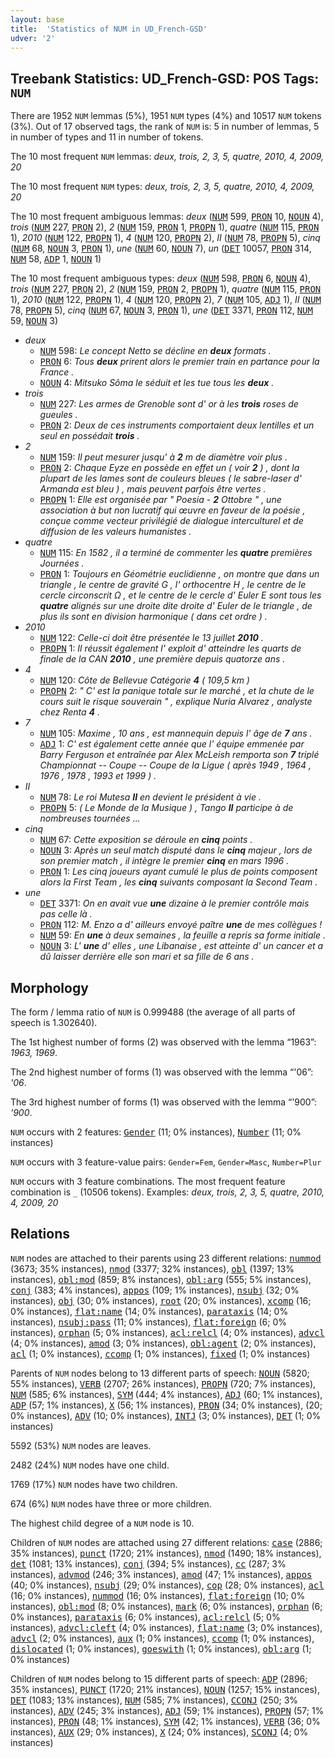 ```yaml
---
layout: base
title:  'Statistics of NUM in UD_French-GSD'
udver: '2'
---
```


## Treebank Statistics: UD_French-GSD: POS Tags: `NUM`

There are 1952 `NUM` lemmas (5%), 1951 `NUM` types (4%) and 10517 `NUM` tokens (3%).
Out of 17 observed tags, the rank of `NUM` is: 5 in number of lemmas, 5 in number of types and 11 in number of tokens.

The 10 most frequent `NUM` lemmas: <em>deux, trois, 2, 3, 5, quatre, 2010, 4, 2009, 20</em>

The 10 most frequent `NUM` types:  <em>deux, trois, 2, 3, 5, quatre, 2010, 4, 2009, 20</em>

The 10 most frequent ambiguous lemmas: <em>deux</em> (<tt><a href="fr_gsd-pos-NUM.html">NUM</a></tt> 599, <tt><a href="fr_gsd-pos-PRON.html">PRON</a></tt> 10, <tt><a href="fr_gsd-pos-NOUN.html">NOUN</a></tt> 4), <em>trois</em> (<tt><a href="fr_gsd-pos-NUM.html">NUM</a></tt> 227, <tt><a href="fr_gsd-pos-PRON.html">PRON</a></tt> 2), <em>2</em> (<tt><a href="fr_gsd-pos-NUM.html">NUM</a></tt> 159, <tt><a href="fr_gsd-pos-PRON.html">PRON</a></tt> 1, <tt><a href="fr_gsd-pos-PROPN.html">PROPN</a></tt> 1), <em>quatre</em> (<tt><a href="fr_gsd-pos-NUM.html">NUM</a></tt> 115, <tt><a href="fr_gsd-pos-PRON.html">PRON</a></tt> 1), <em>2010</em> (<tt><a href="fr_gsd-pos-NUM.html">NUM</a></tt> 122, <tt><a href="fr_gsd-pos-PROPN.html">PROPN</a></tt> 1), <em>4</em> (<tt><a href="fr_gsd-pos-NUM.html">NUM</a></tt> 120, <tt><a href="fr_gsd-pos-PROPN.html">PROPN</a></tt> 2), <em>II</em> (<tt><a href="fr_gsd-pos-NUM.html">NUM</a></tt> 78, <tt><a href="fr_gsd-pos-PROPN.html">PROPN</a></tt> 5), <em>cinq</em> (<tt><a href="fr_gsd-pos-NUM.html">NUM</a></tt> 68, <tt><a href="fr_gsd-pos-NOUN.html">NOUN</a></tt> 3, <tt><a href="fr_gsd-pos-PRON.html">PRON</a></tt> 1), <em>une</em> (<tt><a href="fr_gsd-pos-NUM.html">NUM</a></tt> 60, <tt><a href="fr_gsd-pos-NOUN.html">NOUN</a></tt> 7), <em>un</em> (<tt><a href="fr_gsd-pos-DET.html">DET</a></tt> 10057, <tt><a href="fr_gsd-pos-PRON.html">PRON</a></tt> 314, <tt><a href="fr_gsd-pos-NUM.html">NUM</a></tt> 58, <tt><a href="fr_gsd-pos-ADP.html">ADP</a></tt> 1, <tt><a href="fr_gsd-pos-NOUN.html">NOUN</a></tt> 1)

The 10 most frequent ambiguous types:  <em>deux</em> (<tt><a href="fr_gsd-pos-NUM.html">NUM</a></tt> 598, <tt><a href="fr_gsd-pos-PRON.html">PRON</a></tt> 6, <tt><a href="fr_gsd-pos-NOUN.html">NOUN</a></tt> 4), <em>trois</em> (<tt><a href="fr_gsd-pos-NUM.html">NUM</a></tt> 227, <tt><a href="fr_gsd-pos-PRON.html">PRON</a></tt> 2), <em>2</em> (<tt><a href="fr_gsd-pos-NUM.html">NUM</a></tt> 159, <tt><a href="fr_gsd-pos-PRON.html">PRON</a></tt> 2, <tt><a href="fr_gsd-pos-PROPN.html">PROPN</a></tt> 1), <em>quatre</em> (<tt><a href="fr_gsd-pos-NUM.html">NUM</a></tt> 115, <tt><a href="fr_gsd-pos-PRON.html">PRON</a></tt> 1), <em>2010</em> (<tt><a href="fr_gsd-pos-NUM.html">NUM</a></tt> 122, <tt><a href="fr_gsd-pos-PROPN.html">PROPN</a></tt> 1), <em>4</em> (<tt><a href="fr_gsd-pos-NUM.html">NUM</a></tt> 120, <tt><a href="fr_gsd-pos-PROPN.html">PROPN</a></tt> 2), <em>7</em> (<tt><a href="fr_gsd-pos-NUM.html">NUM</a></tt> 105, <tt><a href="fr_gsd-pos-ADJ.html">ADJ</a></tt> 1), <em>II</em> (<tt><a href="fr_gsd-pos-NUM.html">NUM</a></tt> 78, <tt><a href="fr_gsd-pos-PROPN.html">PROPN</a></tt> 5), <em>cinq</em> (<tt><a href="fr_gsd-pos-NUM.html">NUM</a></tt> 67, <tt><a href="fr_gsd-pos-NOUN.html">NOUN</a></tt> 3, <tt><a href="fr_gsd-pos-PRON.html">PRON</a></tt> 1), <em>une</em> (<tt><a href="fr_gsd-pos-DET.html">DET</a></tt> 3371, <tt><a href="fr_gsd-pos-PRON.html">PRON</a></tt> 112, <tt><a href="fr_gsd-pos-NUM.html">NUM</a></tt> 59, <tt><a href="fr_gsd-pos-NOUN.html">NOUN</a></tt> 3)


* <em>deux</em>
  * <tt><a href="fr_gsd-pos-NUM.html">NUM</a></tt> 598: <em>Le concept Netto se décline en <b>deux</b> formats .</em>
  * <tt><a href="fr_gsd-pos-PRON.html">PRON</a></tt> 6: <em>Tous <b>deux</b> prirent alors le premier train en partance pour la France .</em>
  * <tt><a href="fr_gsd-pos-NOUN.html">NOUN</a></tt> 4: <em>Mitsuko Sôma le séduit et les tue tous les <b>deux</b> .</em>
* <em>trois</em>
  * <tt><a href="fr_gsd-pos-NUM.html">NUM</a></tt> 227: <em>Les armes de Grenoble sont d' or à les <b>trois</b> roses de gueules .</em>
  * <tt><a href="fr_gsd-pos-PRON.html">PRON</a></tt> 2: <em>Deux de ces instruments comportaient deux lentilles et un seul en possédait <b>trois</b> .</em>
* <em>2</em>
  * <tt><a href="fr_gsd-pos-NUM.html">NUM</a></tt> 159: <em>Il peut mesurer jusqu' à <b>2</b> m de diamètre voir plus .</em>
  * <tt><a href="fr_gsd-pos-PRON.html">PRON</a></tt> 2: <em>Chaque Eyze en possède en effet un ( voir <b>2</b> ) , dont la plupart de les lames sont de couleurs bleues ( le sabre-laser d' Armanda est bleu ) , mais peuvent parfois être vertes .</em>
  * <tt><a href="fr_gsd-pos-PROPN.html">PROPN</a></tt> 1: <em>Elle est organisée par " Poesia - <b>2</b> Ottobre " , une association à but non lucratif qui œuvre en faveur de la poésie , conçue comme vecteur privilégié de dialogue interculturel et de diffusion de les valeurs humanistes .</em>
* <em>quatre</em>
  * <tt><a href="fr_gsd-pos-NUM.html">NUM</a></tt> 115: <em>En 1582 , il a terminé de commenter les <b>quatre</b> premières Journées .</em>
  * <tt><a href="fr_gsd-pos-PRON.html">PRON</a></tt> 1: <em>Toujours en Géométrie euclidienne , on montre que dans un triangle , le centre de gravité G , l' orthocentre H , le centre de le cercle circonscrit Ω , et le centre de le cercle d' Euler E sont tous les <b>quatre</b> alignés sur une droite dite droite d' Euler de le triangle , de plus ils sont en division harmonique ( dans cet ordre ) .</em>
* <em>2010</em>
  * <tt><a href="fr_gsd-pos-NUM.html">NUM</a></tt> 122: <em>Celle-ci doit être présentée le 13 juillet <b>2010</b> .</em>
  * <tt><a href="fr_gsd-pos-PROPN.html">PROPN</a></tt> 1: <em>Il réussit également l' exploit d' atteindre les quarts de finale de la CAN <b>2010</b> , une première depuis quatorze ans .</em>
* <em>4</em>
  * <tt><a href="fr_gsd-pos-NUM.html">NUM</a></tt> 120: <em>Côte de Bellevue Catégorie <b>4</b> ( 109,5 km )</em>
  * <tt><a href="fr_gsd-pos-PROPN.html">PROPN</a></tt> 2: <em>" C' est la panique totale sur le marché , et la chute de le cours suit le risque souverain " , explique Nuria Alvarez , analyste chez Renta <b>4</b> .</em>
* <em>7</em>
  * <tt><a href="fr_gsd-pos-NUM.html">NUM</a></tt> 105: <em>Maxime , 10 ans , est mannequin depuis l' âge de <b>7</b> ans .</em>
  * <tt><a href="fr_gsd-pos-ADJ.html">ADJ</a></tt> 1: <em>C' est également cette année que l' équipe emmenée par Barry Ferguson et entraînée par Alex McLeish remporta son <b>7</b> triplé Championnat -- Coupe -- Coupe de la Ligue ( après 1949 , 1964 , 1976 , 1978 , 1993 et 1999 ) .</em>
* <em>II</em>
  * <tt><a href="fr_gsd-pos-NUM.html">NUM</a></tt> 78: <em>Le roi Mutesa <b>II</b> en devient le président à vie .</em>
  * <tt><a href="fr_gsd-pos-PROPN.html">PROPN</a></tt> 5: <em>( Le Monde de la Musique ) , Tango <b>II</b> participe à de nombreuses tournées ...</em>
* <em>cinq</em>
  * <tt><a href="fr_gsd-pos-NUM.html">NUM</a></tt> 67: <em>Cette exposition se déroule en <b>cinq</b> points .</em>
  * <tt><a href="fr_gsd-pos-NOUN.html">NOUN</a></tt> 3: <em>Après un seul match disputé dans le <b>cinq</b> majeur , lors de son premier match , il intègre le premier <b>cinq</b> en mars 1996 .</em>
  * <tt><a href="fr_gsd-pos-PRON.html">PRON</a></tt> 1: <em>Les cinq joueurs ayant cumulé le plus de points composent alors la First Team , les <b>cinq</b> suivants composant la Second Team .</em>
* <em>une</em>
  * <tt><a href="fr_gsd-pos-DET.html">DET</a></tt> 3371: <em>On en avait vue <b>une</b> dizaine à le premier contrôle mais pas celle là .</em>
  * <tt><a href="fr_gsd-pos-PRON.html">PRON</a></tt> 112: <em>M. Enzo a d' ailleurs envoyé paître <b>une</b> de mes collègues !</em>
  * <tt><a href="fr_gsd-pos-NUM.html">NUM</a></tt> 59: <em>En <b>une</b> à deux semaines , la feuille a repris sa forme initiale .</em>
  * <tt><a href="fr_gsd-pos-NOUN.html">NOUN</a></tt> 3: <em>L' <b>une</b> d' elles , une Libanaise , est atteinte d' un cancer et a dû laisser derrière elle son mari et sa fille de 6 ans .</em>

## Morphology

The form / lemma ratio of `NUM` is 0.999488 (the average of all parts of speech is 1.302640).

The 1st highest number of forms (2) was observed with the lemma “1963”: <em>1963, 1969</em>.

The 2nd highest number of forms (1) was observed with the lemma “'06”: <em>'06</em>.

The 3rd highest number of forms (1) was observed with the lemma “'900”: <em>'900</em>.

`NUM` occurs with 2 features: <tt><a href="fr_gsd-feat-Gender.html">Gender</a></tt> (11; 0% instances), <tt><a href="fr_gsd-feat-Number.html">Number</a></tt> (11; 0% instances)

`NUM` occurs with 3 feature-value pairs: `Gender=Fem`, `Gender=Masc`, `Number=Plur`

`NUM` occurs with 3 feature combinations.
The most frequent feature combination is `_` (10506 tokens).
Examples: <em>deux, trois, 2, 3, 5, quatre, 2010, 4, 2009, 20</em>


## Relations

`NUM` nodes are attached to their parents using 23 different relations: <tt><a href="fr_gsd-dep-nummod.html">nummod</a></tt> (3673; 35% instances), <tt><a href="fr_gsd-dep-nmod.html">nmod</a></tt> (3377; 32% instances), <tt><a href="fr_gsd-dep-obl.html">obl</a></tt> (1397; 13% instances), <tt><a href="fr_gsd-dep-obl-mod.html">obl:mod</a></tt> (859; 8% instances), <tt><a href="fr_gsd-dep-obl-arg.html">obl:arg</a></tt> (555; 5% instances), <tt><a href="fr_gsd-dep-conj.html">conj</a></tt> (383; 4% instances), <tt><a href="fr_gsd-dep-appos.html">appos</a></tt> (109; 1% instances), <tt><a href="fr_gsd-dep-nsubj.html">nsubj</a></tt> (32; 0% instances), <tt><a href="fr_gsd-dep-obj.html">obj</a></tt> (30; 0% instances), <tt><a href="fr_gsd-dep-root.html">root</a></tt> (20; 0% instances), <tt><a href="fr_gsd-dep-xcomp.html">xcomp</a></tt> (16; 0% instances), <tt><a href="fr_gsd-dep-flat-name.html">flat:name</a></tt> (14; 0% instances), <tt><a href="fr_gsd-dep-parataxis.html">parataxis</a></tt> (14; 0% instances), <tt><a href="fr_gsd-dep-nsubj-pass.html">nsubj:pass</a></tt> (11; 0% instances), <tt><a href="fr_gsd-dep-flat-foreign.html">flat:foreign</a></tt> (6; 0% instances), <tt><a href="fr_gsd-dep-orphan.html">orphan</a></tt> (5; 0% instances), <tt><a href="fr_gsd-dep-acl-relcl.html">acl:relcl</a></tt> (4; 0% instances), <tt><a href="fr_gsd-dep-advcl.html">advcl</a></tt> (4; 0% instances), <tt><a href="fr_gsd-dep-amod.html">amod</a></tt> (3; 0% instances), <tt><a href="fr_gsd-dep-obl-agent.html">obl:agent</a></tt> (2; 0% instances), <tt><a href="fr_gsd-dep-acl.html">acl</a></tt> (1; 0% instances), <tt><a href="fr_gsd-dep-ccomp.html">ccomp</a></tt> (1; 0% instances), <tt><a href="fr_gsd-dep-fixed.html">fixed</a></tt> (1; 0% instances)

Parents of `NUM` nodes belong to 13 different parts of speech: <tt><a href="fr_gsd-pos-NOUN.html">NOUN</a></tt> (5820; 55% instances), <tt><a href="fr_gsd-pos-VERB.html">VERB</a></tt> (2707; 26% instances), <tt><a href="fr_gsd-pos-PROPN.html">PROPN</a></tt> (720; 7% instances), <tt><a href="fr_gsd-pos-NUM.html">NUM</a></tt> (585; 6% instances), <tt><a href="fr_gsd-pos-SYM.html">SYM</a></tt> (444; 4% instances), <tt><a href="fr_gsd-pos-ADJ.html">ADJ</a></tt> (60; 1% instances), <tt><a href="fr_gsd-pos-ADP.html">ADP</a></tt> (57; 1% instances), <tt><a href="fr_gsd-pos-X.html">X</a></tt> (56; 1% instances), <tt><a href="fr_gsd-pos-PRON.html">PRON</a></tt> (34; 0% instances),  (20; 0% instances), <tt><a href="fr_gsd-pos-ADV.html">ADV</a></tt> (10; 0% instances), <tt><a href="fr_gsd-pos-INTJ.html">INTJ</a></tt> (3; 0% instances), <tt><a href="fr_gsd-pos-DET.html">DET</a></tt> (1; 0% instances)

5592 (53%) `NUM` nodes are leaves.

2482 (24%) `NUM` nodes have one child.

1769 (17%) `NUM` nodes have two children.

674 (6%) `NUM` nodes have three or more children.

The highest child degree of a `NUM` node is 10.

Children of `NUM` nodes are attached using 27 different relations: <tt><a href="fr_gsd-dep-case.html">case</a></tt> (2886; 35% instances), <tt><a href="fr_gsd-dep-punct.html">punct</a></tt> (1720; 21% instances), <tt><a href="fr_gsd-dep-nmod.html">nmod</a></tt> (1490; 18% instances), <tt><a href="fr_gsd-dep-det.html">det</a></tt> (1081; 13% instances), <tt><a href="fr_gsd-dep-conj.html">conj</a></tt> (394; 5% instances), <tt><a href="fr_gsd-dep-cc.html">cc</a></tt> (287; 3% instances), <tt><a href="fr_gsd-dep-advmod.html">advmod</a></tt> (246; 3% instances), <tt><a href="fr_gsd-dep-amod.html">amod</a></tt> (47; 1% instances), <tt><a href="fr_gsd-dep-appos.html">appos</a></tt> (40; 0% instances), <tt><a href="fr_gsd-dep-nsubj.html">nsubj</a></tt> (29; 0% instances), <tt><a href="fr_gsd-dep-cop.html">cop</a></tt> (28; 0% instances), <tt><a href="fr_gsd-dep-acl.html">acl</a></tt> (16; 0% instances), <tt><a href="fr_gsd-dep-nummod.html">nummod</a></tt> (16; 0% instances), <tt><a href="fr_gsd-dep-flat-foreign.html">flat:foreign</a></tt> (10; 0% instances), <tt><a href="fr_gsd-dep-obl-mod.html">obl:mod</a></tt> (8; 0% instances), <tt><a href="fr_gsd-dep-mark.html">mark</a></tt> (6; 0% instances), <tt><a href="fr_gsd-dep-orphan.html">orphan</a></tt> (6; 0% instances), <tt><a href="fr_gsd-dep-parataxis.html">parataxis</a></tt> (6; 0% instances), <tt><a href="fr_gsd-dep-acl-relcl.html">acl:relcl</a></tt> (5; 0% instances), <tt><a href="fr_gsd-dep-advcl-cleft.html">advcl:cleft</a></tt> (4; 0% instances), <tt><a href="fr_gsd-dep-flat-name.html">flat:name</a></tt> (3; 0% instances), <tt><a href="fr_gsd-dep-advcl.html">advcl</a></tt> (2; 0% instances), <tt><a href="fr_gsd-dep-aux.html">aux</a></tt> (1; 0% instances), <tt><a href="fr_gsd-dep-ccomp.html">ccomp</a></tt> (1; 0% instances), <tt><a href="fr_gsd-dep-dislocated.html">dislocated</a></tt> (1; 0% instances), <tt><a href="fr_gsd-dep-goeswith.html">goeswith</a></tt> (1; 0% instances), <tt><a href="fr_gsd-dep-obl-arg.html">obl:arg</a></tt> (1; 0% instances)

Children of `NUM` nodes belong to 15 different parts of speech: <tt><a href="fr_gsd-pos-ADP.html">ADP</a></tt> (2896; 35% instances), <tt><a href="fr_gsd-pos-PUNCT.html">PUNCT</a></tt> (1720; 21% instances), <tt><a href="fr_gsd-pos-NOUN.html">NOUN</a></tt> (1257; 15% instances), <tt><a href="fr_gsd-pos-DET.html">DET</a></tt> (1083; 13% instances), <tt><a href="fr_gsd-pos-NUM.html">NUM</a></tt> (585; 7% instances), <tt><a href="fr_gsd-pos-CCONJ.html">CCONJ</a></tt> (250; 3% instances), <tt><a href="fr_gsd-pos-ADV.html">ADV</a></tt> (245; 3% instances), <tt><a href="fr_gsd-pos-ADJ.html">ADJ</a></tt> (59; 1% instances), <tt><a href="fr_gsd-pos-PROPN.html">PROPN</a></tt> (57; 1% instances), <tt><a href="fr_gsd-pos-PRON.html">PRON</a></tt> (48; 1% instances), <tt><a href="fr_gsd-pos-SYM.html">SYM</a></tt> (42; 1% instances), <tt><a href="fr_gsd-pos-VERB.html">VERB</a></tt> (36; 0% instances), <tt><a href="fr_gsd-pos-AUX.html">AUX</a></tt> (29; 0% instances), <tt><a href="fr_gsd-pos-X.html">X</a></tt> (24; 0% instances), <tt><a href="fr_gsd-pos-SCONJ.html">SCONJ</a></tt> (4; 0% instances)

